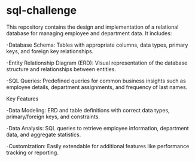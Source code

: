 # sql-challenge


This repository contains the design and implementation of a relational database for managing employee and department data. It includes:

-Database Schema: Tables with appropriate columns, data types, primary keys, and foreign key relationships.

-Entity Relationship Diagram (ERD): Visual representation of the database structure and relationships between entities.

-SQL Queries: Predefined queries for common business insights such as employee details, department assignments, and frequency of last names.



Key Features

-Data Modeling: ERD and table definitions with correct data types, primary/foreign keys, and constraints.

-Data Analysis: SQL queries to retrieve employee information, department data, and aggregate statistics.

-Customization: Easily extendable for additional features like performance tracking or reporting.
